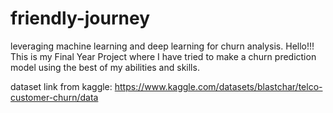 # friendly-journey
leveraging machine learning and deep learning for churn analysis.
Hello!!! This is my Final Year Project where I have tried to make a churn prediction model using the best of my abilities and skills.

dataset link from kaggle: https://www.kaggle.com/datasets/blastchar/telco-customer-churn/data
